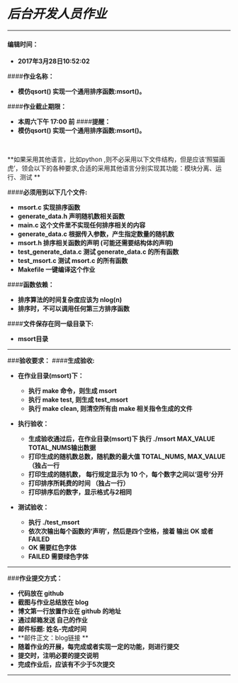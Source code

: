 *后台开发人员作业*
=========



-------------------

#### **编辑时间：**
-  **2017年3月28日10:52:02**

####**作业名称：**
- **模仿qsort() 实现一个通用排序函数:msort()。**

####**作业截止期限：**
- **本周六下午 17:00 前**
####**提醒：**
- **模仿qsort() 实现一个通用排序函数:msort()。**

&nbsp;

 **如果采用其他语言，比如python ,则不必采用以下文件结构，但是应该‘照猫画虎’，领会以下的各种要求,合适的采用其他语言分别实现其功能：模块分离、运行、测试 **



####**必须用到以下几个文件:**

- **msort.c  实现排序函数**
- **generate_data.h   声明随机数相关函数**
- **main.c     这个文件里不实现任何排序相关的内容**
- **generate_data.c   根据传入参数，产生指定数量的随机数**
- **msort.h  排序相关函数的声明 (可能还需要结构体的声明)**
- **test_generate_data.c  测试 generate_data.c 的所有函数**
- **test_msort.c  测试 msort.c 的所有函数**
- **Makefile   一键编译这个作业**

####**函数依赖：**
- **排序算法的时间复杂度应该为 nlog(n)**
- **排序时，不可以调用任何第三方排序函数**

####**文件保存在同一级目录下:**
- **msort目录**
  &nbsp;
  


----------


###**验收要求：**
####**生成验收:**
- **在作业目录(msort)下：**
  - **执行 make 命令，则生成 msort**
  - **执行 make test, 则生成 test_msort**
  - **执行 make clean, 则清空所有由 make 相关指令生成的文件**
  &nbsp;

- **执行验收：**
  - **生成验收通过后，在作业目录(msort)下 执行 ./msort MAX_VALUE TOTAL_NUMS输出数据**
  - **打印生成的随机数总数，随机数的最大值 TOTAL_NUMS, MAX_VALUE（独占一行**
  - **打印生成的随机数， 每行规定显示为 10 个，每个数字之间以‘逗号’分开**
  - **打印排序所耗费的时间 （独占一行）**
  - **打印排序后的数字，显示格式与2相同**
&nbsp;
- **测试验收：**

  - **执行 ./test_msort**
  - **依次次输出每个函数的‘声明’，然后是四个空格，接着 输出 OK 或者 FAILED**
  - **OK 需要红色字体**
  - **FAILED 需要绿色字体**
  


----------

###**作业提交方式：**

-  **代码放在 github**
-  **截图与作业总结放在 blog**
-  **博文第一行放置作业在 github 的地址**
-  **通过邮箱发送 自己的作业**
- **邮件标题: 姓名-完成时间**
-  **邮件正文：blog链接 **
-  **随着作业的开展，每完成或者实现一定的功能，则进行提交**
-  **提交时，注明必要的提交说明**
-  **完成作业后，应该有不少于5次提交**


----------


